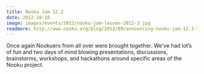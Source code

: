 ```yaml
---
title: Nooku Jam 12.2
date: 2012-10-18
image: images/events/2012/nooku-jam-leuven-2012-3.jpg
readmore: http://www.nooku.org/blog/2012/09/announcing-nooku-jam-12-3-leuven/
---
```


Once again Nookuers from all over were brought together. We've had lot’s of fun and two days of mind blowing presentations,
discussions, brainstorms, workshops, and hackathons around specific areas of the Nooku project.